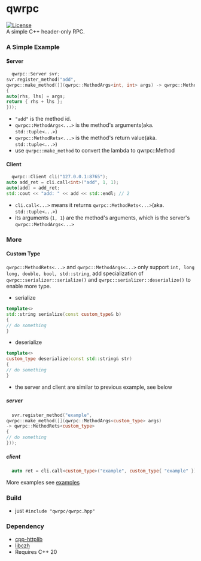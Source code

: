 # qwrpc
[![License](https://img.shields.io/github/license/caozhanhao/qwrpc?label=License&style=flat-square)](LICENSE)   
A simple C++ header-only RPC.

### A Simple Example
#### Server

```c++
  qwrpc::Server svr;
svr.register_method("add",
qwrpc::make_method([](qwrpc::MethodArgs<int, int> args) -> qwrpc::MethodRets<int>
{
auto[rhs, lhs] = args;
return { rhs + lhs };
}));
```

- `"add"` is the method id.
- `qwrpc::MethodArgs<...>` is the method's arguments(aka. `std::tuple<...>`)
- `qwrpc::MethodRets<...>` is the method's return value(aka. `std::tuple<...>`)
- use `qwrpc::make_method` to convert the lambda to qwrpc::Method

#### Client

```c++
  qwrpc::Client cli("127.0.0.1:8765");
auto add_ret = cli.call<int>("add", 1, 1);
auto[add] = add_ret;
std::cout << "add: " << add << std::endl; // 2
```

- `cli.call<...>` means it returns `qwrpc::MethodRets<...>`(aka. `std::tuple<...>`)
- its arguments (`1, 1`) are the method's arguments, which is the server's `qwrpc::MethodArgs<...>`

### More

#### Custom Type

`qwrpc::MethodRets<...>` and `qwrpc::MethodArgs<...>` only support `int, long long, double, bool, std::string`, add
specialization of `qwrpc::serializer::serialize()` and `qwrpc::serializer::deserialize()` to enable more type.

- serialize

```c++
template<>
std::string serialize(const custom_type& b)
{
// do something
}
```

- deserialize

```c++
template<>
custom_type deserialize(const std::string& str)
{
// do something
}
```

- the server and client are similar to previous example, see below

##### server

```c++
  svr.register_method("example",
qwrpc::make_method([](qwrpc::MethodArgs<custom_type> args)
-> qwrpc::MethodRets<custom_type>
{
// do something 
}));
```

##### client

```c++
  auto ret = cli.call<custom_type>("example", custom_type{ "example" });
```

More examples see [examples](examples/)

### Build

- just `#include "qwrpc/qwrpc.hpp"`

### Dependency

- [cpp-httplib](https://github.com/yhirose/cpp-httplib)
- [libczh](https://github.com/caozhanhao/libczh)
- Requires C++ 20